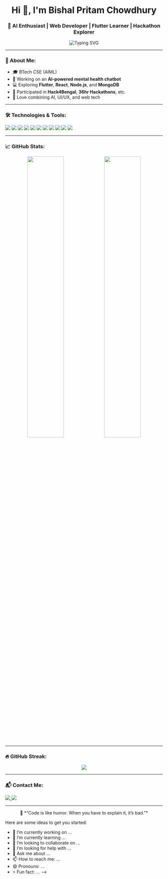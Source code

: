 <h1 align="center">Hi 👋, I'm Bishal Pritam Chowdhury</h1>
<h3 align="center">🚀 AI Enthusiast | Web Developer | Flutter Learner | Hackathon Explorer</h3>

<p align="center">
  <img src="https://readme-typing-svg.herokuapp.com?font=Fira+Code&pause=1000&center=true&vCenter=true&multiline=true&width=500&lines=Welcome+to+my+GitHub!;Passionate+about+tech+%26+learning;Let%E2%80%99s+build+cool+things+together+%F0%9F%92%BB" alt="Typing SVG" />
</p>

---

### 🧠 About Me:
- 🎓 BTech CSE (AIML)
- 🧠 Working on an **AI-powered mental health chatbot**
- 💻 Exploring **Flutter**, **React**, **Node.js**, and **MongoDB**
- 🚀 Participated in **Hack4Bengal**, **36hr Hackathons**, etc.
- 🧪 Love combining AI, UI/UX, and web tech

---

### 🛠️ Technologies & Tools:
<p align="left">
  <img src="https://img.shields.io/badge/HTML5-E34F26?style=flat&logo=html5&logoColor=white"/>
  <img src="https://img.shields.io/badge/CSS3-1572B6?style=flat&logo=css3&logoColor=white"/>
  <img src="https://img.shields.io/badge/JavaScript-F7DF1E?style=flat&logo=javascript&logoColor=black"/>
  <img src="https://img.shields.io/badge/React-61DAFB?style=flat&logo=react&logoColor=black"/>
  <img src="https://img.shields.io/badge/Flutter-02569B?style=flat&logo=flutter&logoColor=white"/>
  <img src="https://img.shields.io/badge/Dart-0175C2?style=flat&logo=dart&logoColor=white"/>
  <img src="https://img.shields.io/badge/Firebase-FFCA28?style=flat&logo=firebase&logoColor=black"/>
  <img src="https://img.shields.io/badge/Node.js-339933?style=flat&logo=node.js&logoColor=white"/>
  <img src="https://img.shields.io/badge/Express.js-000000?style=flat&logo=express&logoColor=white"/>
  <img src="https://img.shields.io/badge/MongoDB-4EA94B?style=flat&logo=mongodb&logoColor=white"/>
  <img src="https://img.shields.io/badge/Git-F05032?style=flat&logo=git&logoColor=white"/>
</p>

---

### 📈 GitHub Stats:
<p align="center">
  <img src="https://github-readme-stats.vercel.app/api?username=GangserX&show_icons=true&theme=github_dark&count_private=true" width="48%"/>
  <img src="https://github-readme-stats.vercel.app/api/top-langs/?username=GangserX&layout=compact&theme=github_dark" width="48%"/>
</p>

---

### 🔥 GitHub Streak:
<p align="center">
  <img src="https://streak-stats.demolab.com?user=GangserX&theme=dark&hide_border=true&date_format=M%20j%5B%2C%20Y%5D" />
</p>

---

### 📬 Contact Me:
<p>
  <a href="https://www.linkedin.com/in/bishal-pritam-chowdhury-14592630a/" target="_blank">
    <img src="https://img.shields.io/badge/LinkedIn-blue?style=flat&logo=linkedin&logoColor=white" />
  </a>
  <a href="mailto:bishalpvtxd@gmail.com" target="_blank">
    <img src="https://img.shields.io/badge/Gmail-red?style=flat&logo=gmail&logoColor=white" />
  </a>
</p>

---

<p align="center">
  🧠 *“Code is like humor. When you have to explain it, it’s bad.”*
</p>


Here are some ideas to get you started:

- 🔭 I’m currently working on ...
- 🌱 I’m currently learning ...
- 👯 I’m looking to collaborate on ...
- 🤔 I’m looking for help with ...
- 💬 Ask me about ...
- 📫 How to reach me: ...
- 😄 Pronouns: ...
- ⚡ Fun fact: ...
-->
